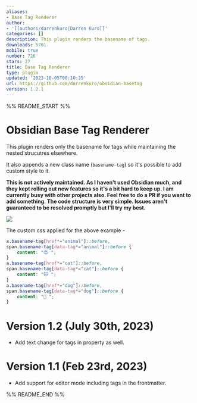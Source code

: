 ```yaml
---
aliases:
- Base Tag Renderer
author:
- '[[authors/darrenkuro|Darren Kuro]]'
categories: []
description: This plugin renders the basename of tags.
downloads: 5701
mobile: true
number: 726
stars: 27
title: Base Tag Renderer
type: plugin
updated: '2023-10-05T00:10:35'
url: https://github.com/darrenkuro/obsidian-basetag
version: 1.2.1
---
```


%% README_START %%

# Obsidian Base Tag Renderer

This plugin renders only the basename for tags while maintaining the nested strucutres elsewhere.

It also appends a new class name (`basename-tag`) so it's possible to add custom style to it.

**This is not actively maintained. As I haven't used Obsidian much, and they kept rolling out new features so it's a bit hard to keep up. I am currently busy with other projects also. Feel free to do a PR if you want to add something. The code structure is very simple. Issues aren't guaranteed to be resolved promptly but I'll try my best.**

![](https://raw.githubusercontent.com/darrenkuro/obsidian-basetag/HEAD/pic/basetag.gif)

The custom css applied for the above example -

```css
a.basename-tag[href*="animal"]::before,
span.basename-tag[data-tag*="animal"]::before {
    content: "😍 ";
}
a.basename-tag[href*="cat"]::before,
span.basename-tag[data-tag*="cat"]::before {
    content: "🐱 ";
}
a.basename-tag[href*="dog"]::before,
span.basename-tag[data-tag*="dog"]::before {
    content: "🐶 ";
}
```

# Version 1.2 (July 30th, 2023)

- Add text change for tags in property as well.

# Version 1.1 (Feb 23rd, 2023)

- Add support for editor mode including tags in the frontmatter.



%% README_END %%